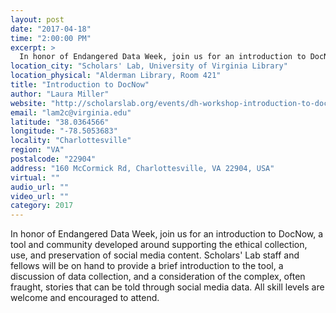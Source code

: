 ```yaml
---
layout: post
date: "2017-04-18"
time: "2:00:00 PM"
excerpt: >
  In honor of Endangered Data Week, join us for an introduction to DocNow, a tool and community developed around supporting the ethical ...
location_city: "Scholars' Lab, University of Virginia Library"
location_physical: "Alderman Library, Room 421"
title: "Introduction to DocNow"
author: "Laura Miller"
website: "http://scholarslab.org/events/dh-workshop-introduction-to-docnow/"
email: "lam2c@virginia.edu"
latitude: "38.0364566"
longitude: "-78.5053683"
locality: "Charlottesville"
region: "VA"
postalcode: "22904"
address: "160 McCormick Rd, Charlottesville, VA 22904, USA"
virtual: ""
audio_url: ""
video_url: ""
category: 2017
---
```


In honor of Endangered Data Week, join us for an introduction to DocNow, a tool and community developed around supporting the ethical collection, use, and preservation of social media content.  Scholars' Lab staff and fellows will be on hand to provide a brief introduction to the tool, a discussion of data collection, and a consideration of the complex, often fraught, stories that can be told through social media data. All skill levels are welcome and encouraged to attend. 
